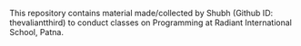 This repository contains material made/collected by Shubh (Github ID: thevaliantthird) to conduct classes on Programming at Radiant International School, Patna.
